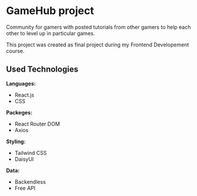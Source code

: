 # GameHub project

Community for gamers with posted tutorials from other gamers to help each other to level up in particular games.

This project was created as final project during my Frontend Developement course.

## Used Technologies


**Languages:**
- React.js
- CSS

**Packeges:**

- React Router DOM
- Axios

**Styling:**

- Tailwind CSS
- DaisyUI

**Data:**

- Backendless
- Free API



